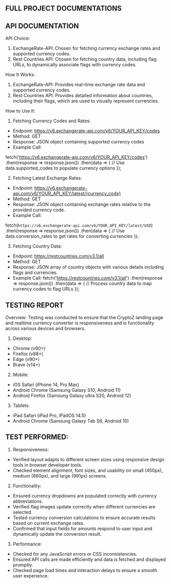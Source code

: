 ## FULL PROJECT DOCUMENTATIONS ##

## API DOCUMENTATION
API Choice:
1. ExchangeRate-API: Chosen for fetching currency exchange rates and supported currency codes.
2. Rest Countries API: Chosen for fetching country data, including flag URLs, to dynamically associate flags with currency codes.

How It Works:
1. ExchangeRate-API: Provides real-time exchange rate data and supported currency codes.
2. Rest Countries API: Provides detailed information about countries, including their flags, which are used to visually represent currencies.

How to Use It:
1. Fetching Currency Codes and Rates:
- Endpoint: https://v6.exchangerate-api.com/v6/YOUR_API_KEY/codes
- Method: GET
- Response: JSON object containing supported currency codes
- Example Call:

fetch('https://v6.exchangerate-api.com/v6/YOUR_API_KEY/codes')
  .then(response => response.json())
  .then(data => {
      // Use data.supported_codes to populate currency options
  });

2. Fetching Latest Exchange Rates:
- Endpoint: https://v6.exchangerate-api.com/v6/YOUR_API_KEY/latest/{currency_code}
- Method: GET
- Response: JSON object containing exchange rates relative to the provided currency code.
- Example Call:

fetch(`https://v6.exchangerate-api.com/v6/YOUR_API_KEY/latest/USD`)
  .then(response => response.json())
  .then(data => {
      // Use data.conversion_rates to get rates for converting currencies
  });

3. Fetching Country Data:
- Endpoint: https://restcountries.com/v3.1/all
- Method: GET
- Response: JSON array of country objects with various details including flags and currencies.
- Example Call:
fetch('https://restcountries.com/v3.1/all')
  .then(response => response.json())
  .then(data => {
      // Process country data to map currency codes to flag URLs
  });


## TESTING REPORT
Overview:
Testing was conducted to ensure that the CryptoZ landing page and realtime currency converter is responsiveness and is functionality across various devices and browsers.

1. Desktop:
- Chrome (v90+)
- Firefox (v88+)
- Edge (v90+)
- Brave (v14+)

2. Mobile:
- iOS Safari (iPhone 14, Pro Max)
- Android Chrome (Samsung Galaxy S10, Android 11)
- Android Firefox (Samsung Galaxy ultra S20, Android 12)

3. Tablets:
- iPad Safari (iPad Pro, iPadOS 14.5)
- Android Chrome (Samsung Galaxy Tab S6, Android 10)

## TEST PERFORMED:
1. Responsiveness:
- Verified layout adapts to different screen sizes using responsive design tools in browser developer tools.
- Checked element alignment, font sizes, and usability on small (450px), medium (860px), and large (991px) screens.

2. Functionality:
- Ensured currency dropdowns are populated correctly with currency abbreviations.
- Verified flag images update correctly when different currencies are selected.
- Tested currency conversion calculations to ensure accurate results based on current exchange rates.
- Confirmed that input fields for amounts respond to user input and dynamically update the conversion result.

3. Performance:
- Checked for any JavaScript errors or CSS inconsistencies.
- Ensured API calls are made efficiently and data is fetched and displayed promptly.
- Checked page load times and interaction delays to ensure a smooth user experience.